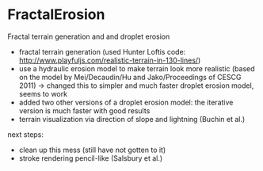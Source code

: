 # FractalErosion
Fractal terrain generation and and droplet erosion

- fractal terrain generation (used Hunter Loftis code: http://www.playfuljs.com/realistic-terrain-in-130-lines/)
- use a hydraulic erosion model to make terrain look more realistic (based on the model by Mei/Decaudin/Hu and Jako/Proceedings of CESCG 2011) -> changed this to simpler and much faster droplet erosion model, seems to work
- added two other versions of a droplet erosion model: the iterative version is much faster with good results
- terrain visualization via direction of slope and lightning (Buchin et al.)

next steps:
- clean up this mess (still have not gotten to it)
- stroke rendering pencil-like (Salsbury et al.)
